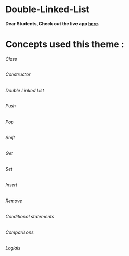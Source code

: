 # Double-Linked-List

#### Dear Students, Check out the live app [here](https://kdeepika-brs.github.io/Arrays/).

# Concepts used this theme :
###### Class
###### Constructor
###### Double Linked List
###### Push
###### Pop
###### Shift
###### Get 
###### Set
###### Insert
###### Remove
###### Conditional statements
###### Comparisons
###### Logials
